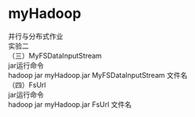 # myHadoop
并行与分布式作业<br>
实验二<br>
（三）MyFSDataInputStream<br>
jar运行命令<br>
hadoop jar myHadoop.jar MyFSDataInputStream   文件名<br>
（四）FsUrl<br>
jar运行命令<br>
hadoop jar myHadoop.jar FsUrl   文件名<br>
